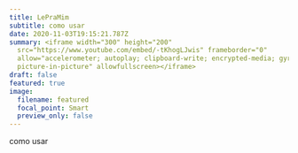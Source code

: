 ```yaml
---
title: LePraMim
subtitle: como usar
date: 2020-11-03T19:15:21.787Z
summary: <iframe width="300" height="200"
  src="https://www.youtube.com/embed/-tKhogLJwis" frameborder="0"
  allow="accelerometer; autoplay; clipboard-write; encrypted-media; gyroscope;
  picture-in-picture" allowfullscreen></iframe>
draft: false
featured: true
image:
  filename: featured
  focal_point: Smart
  preview_only: false
---
```

como usar